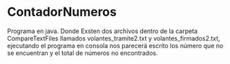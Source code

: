 # ContadorNumeros
Programa en java. Donde Exsten dos archivos dentro de la carpeta CompareTextFiles llamados volantes_tramite2.txt y volantes_firmados2.txt, ejecutando el programa en consola nos parecerá escrito los número que no se encuentran y el total de números no encontrados.
